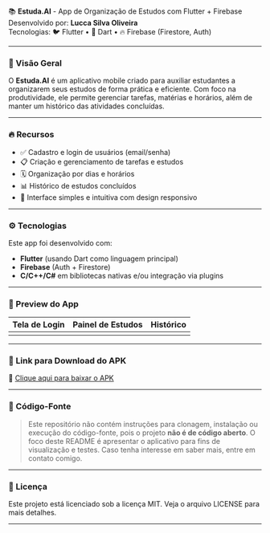 📚 **Estuda.AI** - App de Organização de Estudos com Flutter + Firebase\
Desenvolvido por: **Lucca Silva Oliveira**\
Tecnologias: 🐦 Flutter • 🎯 Dart • 🔥 Firebase (Firestore, Auth)

---

### 🚀 Visão Geral

O **Estuda.AI** é um aplicativo mobile criado para auxiliar estudantes a organizarem seus estudos de forma prática e eficiente. Com foco na produtividade, ele permite gerenciar tarefas, matérias e horários, além de manter um histórico das atividades concluídas.

---

### 🔥 Recursos

- ✅ Cadastro e login de usuários (email/senha)
- 📋 Criação e gerenciamento de tarefas e estudos
- 🗓️ Organização por dias e horários
- 📊 Histórico de estudos concluídos
- 📱 Interface simples e intuitiva com design responsivo

---

### ⚙️ Tecnologias

Este app foi desenvolvido com:
- **Flutter** (usando Dart como linguagem principal)
- **Firebase** (Auth + Firestore)
- **C/C++/C#** em bibliotecas nativas e/ou integração via plugins

---

### 📸 Preview do App

| Tela de Login | Painel de Estudos | Histórico |
| ------------- | ----------------- | --------- |
|               |                   |           |

---

### 🔗 Link para Download do APK

📲 [Clique aqui para baixar o APK](https://seulinkgoogle.com)

---

### 🚫 Código-Fonte

> Este repositório não contém instruções para clonagem, instalação ou execução do código-fonte, pois o projeto **não é de código aberto**. O foco deste README é apresentar o aplicativo para fins de visualização e testes. Caso tenha interesse em saber mais, entre em contato comigo.

---

### 📜 Licença

Este projeto está licenciado sob a licença MIT. Veja o arquivo LICENSE para mais detalhes.

---

